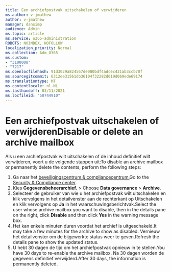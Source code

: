```yaml
---
title: Een archiefpostvak uitschakelen of verwijderen
ms.author: v-jmathew
author: v-jmathew
manager: dansimp
audience: Admin
ms.topic: article
ms.service: o365-administration
ROBOTS: NOINDEX, NOFOLLOW
localization_priority: Normal
ms.collection: Adm_O365
ms.custom:
- "3100008"
- "7217"
ms.openlocfilehash: 91d3029a824567de080bdf4adcec431ab3ccb70f
ms.sourcegitcommit: 6312ee31561db36104f32282d019d069ede69174
ms.translationtype: MT
ms.contentlocale: nl-NL
ms.lasthandoff: 03/11/2021
ms.locfileid: "50744910"
---
```

# <a name="disable-or-delete-an-archive-mailbox"></a><span data-ttu-id="ffc3f-102">Een archiefpostvak uitschakelen of verwijderen</span><span class="sxs-lookup"><span data-stu-id="ffc3f-102">Disable or delete an archive mailbox</span></span>

<span data-ttu-id="ffc3f-103">Als u een archiefpostvak wilt uitschakelen of de inhoud definitief wilt verwijderen, voert u de volgende stappen uit:</span><span class="sxs-lookup"><span data-stu-id="ffc3f-103">To disable an archive mailbox or permanently delete the contents, perform the following steps:</span></span>

1. <span data-ttu-id="ffc3f-104">Ga naar het [beveiligingscentrum & compliancecentrum.]( https://go.microsoft.com/fwlink/p/?linkid=2077143)</span><span class="sxs-lookup"><span data-stu-id="ffc3f-104">Go to the [Security & Compliance center]( https://go.microsoft.com/fwlink/p/?linkid=2077143).</span></span>
2. <span data-ttu-id="ffc3f-105">Kies **Gegevensbeheerarchief.**  >  </span><span class="sxs-lookup"><span data-stu-id="ffc3f-105">Choose **Data governance** > **Archive**.</span></span>
3. <span data-ttu-id="ffc3f-106">Selecteer de gebruiker van wie u het archiefpostvak wilt uitschakelen  en klik vervolgens in het detailvenster aan de rechterkant op Uitschakelen en klik vervolgens op **Ja** in het waarschuwingsberichtvak.</span><span class="sxs-lookup"><span data-stu-id="ffc3f-106">Select the user whose archive mailbox you want to disable, then in the details pane on the right, click **Disable** and then click **Yes** in the warning message box.</span></span>
4. <span data-ttu-id="ffc3f-107">Het kan enkele minuten duren voordat het archief is uitgeschakeld.</span><span class="sxs-lookup"><span data-stu-id="ffc3f-107">It may take a few minutes for the archive to show as disabled.</span></span> <span data-ttu-id="ffc3f-108">Vernieuw het detailvenster om de bijgewerkte status weer te geven.</span><span class="sxs-lookup"><span data-stu-id="ffc3f-108">Refresh the details pane to show the updated status.</span></span>
5. <span data-ttu-id="ffc3f-109">U hebt 30 dagen de tijd om het archiefpostvak opnieuw in te stellen.</span><span class="sxs-lookup"><span data-stu-id="ffc3f-109">You have 30 days to re-enable the archive mailbox.</span></span> <span data-ttu-id="ffc3f-110">Na 30 dagen worden de gegevens definitief verwijderd.</span><span class="sxs-lookup"><span data-stu-id="ffc3f-110">After 30 days, the information is permanently deleted.</span></span>
